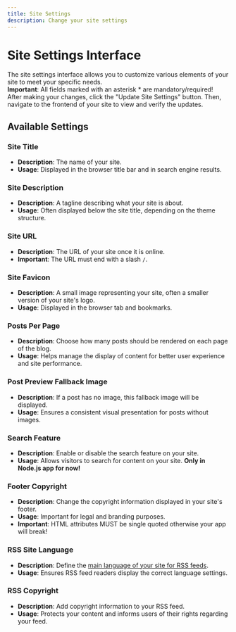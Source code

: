 ```yaml
---
title: Site Settings
description: Change your site settings
---
```


# Site Settings Interface

The site settings interface allows you to customize various elements of your site to meet your specific needs.<br>
**Important**: All fields marked with an asterisk \* are mandatory/required!<br>
After making your changes, click the "Update Site Settings" button. Then, navigate to the frontend of your site to view and verify the updates.

## Available Settings

### Site Title

-   **Description**: The name of your site.
-   **Usage**: Displayed in the browser title bar and in search engine results.

### Site Description

-   **Description**: A tagline describing what your site is about.
-   **Usage**: Often displayed below the site title, depending on the theme structure.

### Site URL

-   **Description**: The URL of your site once it is online.
-   **Important**: The URL must end with a slash `/`.

### Site Favicon

-   **Description**: A small image representing your site, often a smaller version of your site's logo.
-   **Usage**: Displayed in the browser tab and bookmarks.

### Posts Per Page

-   **Description**: Choose how many posts should be rendered on each page of the blog.
-   **Usage**: Helps manage the display of content for better user experience and site performance.

### Post Preview Fallback Image

-   **Description**: If a post has no image, this fallback image will be displayed.
-   **Usage**: Ensures a consistent visual presentation for posts without images.

### Search Feature

-   **Description**: Enable or disable the search feature on your site.
-   **Usage**: Allows visitors to search for content on your site. **Only in Node.js app for now!**

### Footer Copyright

-   **Description**: Change the copyright information displayed in your site's footer.
-   **Usage**: Important for legal and branding purposes.
-   **Important**: HTML attributes MUST be single quoted otherwise your app will break!

### RSS Site Language

-   **Description**: Define the [main language of your site for RSS feeds](https://www.rssboard.org/rss-language-codes).
-   **Usage**: Ensures RSS feed readers display the correct language settings.

### RSS Copyright

-   **Description**: Add copyright information to your RSS feed.
-   **Usage**: Protects your content and informs users of their rights regarding your feed.
